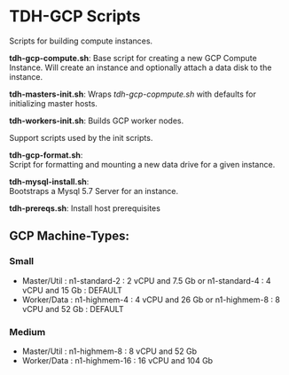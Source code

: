 TDH-GCP Scripts
===============

Scripts for building compute instances.

**tdh-gcp-compute.sh**:
  Base script for creating a new GCP Compute Instance. Will create an instance
and optionally attach a data disk to the instance.

**tdh-masters-init.sh**:
    Wraps *tdh-gcp-copmpute.sh* with defaults for initializing master hosts.

**tdh-workers-init.sh**:
    Builds GCP worker nodes.

Support scripts used by the init scripts.

**tdh-gcp-format.sh**:  
  Script for formatting and mounting a new data drive for a given instance.

**tdh-mysql-install.sh**:  
  Bootstraps a Mysql 5.7 Server for an instance.

**tdh-prereqs.sh**:
  Install host prerequisites


##  GCP Machine-Types:

### Small
- Master/Util   :  n1-standard-2  :  2 vCPU and 7.5 Gb
   or              n1-standard-4  :  4 vCPU and 15 Gb  : DEFAULT
- Worker/Data   :  n1-highmem-4   :  4 vCPU and 26 Gb
   or              n1-highmem-8   :  8 vCPU and 52 Gb  : DEFAULT

### Medium
- Master/Util   :  n1-highmem-8   :  8 vCPU and 52 Gb
- Worker/Data   :  n1-highmem-16  :  16 vCPU and 104 Gb
